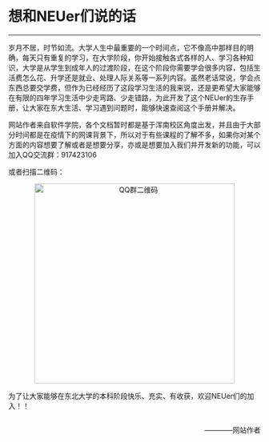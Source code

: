 
# 想和NEUer们说的话
---
岁月不居，时节如流。大学人生中最重要的一个时间点，它不像高中那样目的明确，每天只有重复的学习，在大学阶段，你开始接触各式各样的人、学习各种知识，大学是从学生到成年人的过渡阶段，在这个阶段你需要学会很多内容，包括生活费怎么花、升学还是就业、处理人际关系等一系列内容。虽然老话常说，学会点东西总要交学费，但作为已经经历了这段学习生活的我来说，还是更希望大家能够在有限的四年学习生活中少走弯路、少走错路，为此开发了这个NEUer的生存手册，让大家在东大生活、学习遇到问题时，能够快速查阅这个手册并解决。

网站作者来自软件学院，各个文档暂时都是基于浑南校区角度出发，并且由于大部分时间都是在疫情下的网课背景下，所以对于有些课程的了解不多，如果你对某个方面的内容想要了解或者是想要分享，亦或是想要加入我们并开发新的功能，可以加入QQ交流群：917423106

或者扫描二维码：
 
<p align="center">
 <a href="https://qm.qq.com/q/JuqmR0z4GW"> 
  <img src="/qrcode.jpg" alt="QQ群二维码" width="400">
 </a>
</p>

为了让大家能够在东北大学的本科阶段快乐、充实、有收获，欢迎NEUer们的加入！！
<p style="float:right">————网站作者</p>
<br/>



